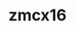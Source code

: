 ---
title: zmcx16
github: https://github.com/zmcx16
mode: dark
transition: 1.3s
score: 37.9
archetype:
- Github Actions
- Badges | Tags | Icons
---